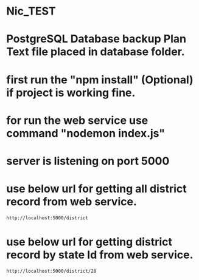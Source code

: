 # Nic_TEST

# PostgreSQL Database backup Plan Text file placed in database folder.
# first run the "npm install" (Optional) if project is working fine.
# for run the web service use command "nodemon index.js"
# server is listening on port 5000 

# use below url for getting all district record from web service.
    http://localhost:5000/district 

# use below url for getting district record by state Id from web service.
    http://localhost:5000/district/28
